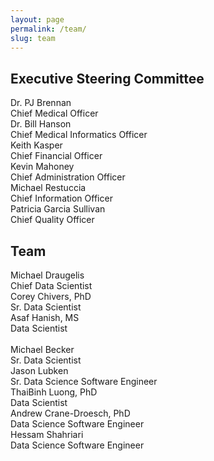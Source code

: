 ```yaml
---
layout: page
permalink: /team/
slug: team
---
```


<h2 class="red-text text-darken-4">Executive Steering Committee</h2>
<div id="executives" class="row center-align">
  <div class="member col s12 m4 l2">
    <img src="/assets/images/profile/dr_brennan.jpg" alt="" class="circle responsive-img">
    <div class="name strong">Dr. PJ Brennan</div>
    <div class="title">Chief Medical Officer</div>
  </div>

  <div class="member col s12 m4 l2">
    <img src="/assets/images/profile/dr_hanson.jpg" alt="" class="circle responsive-img">
    <div class="name strong">Dr. Bill Hanson</div>
    <div class="title">Chief Medical Informatics Officer</div>
  </div>

  <div class="member col s12 m4 l2">
    <img src="/assets/images/profile/kevin_kasper.jpg" alt="" class="circle responsive-img">
    <div class="name strong">Keith Kasper</div>
    <div class="title">Chief Financial Officer</div>
  </div>

  <div class="member col s12 m4 l2">
    <img src="/assets/images/profile/kevin_mahoney.jpg" alt="" class="circle responsive-img">
    <div class="name strong">Kevin Mahoney</div>
    <div class="title">Chief Administration Officer</div>
  </div>

  <div class="member col s12 m4 l2">
    <img src="/assets/images/profile/michael_restuccia.jpg" alt="" class="circle responsive-img">
    <div class="name strong">Michael Restuccia</div>
    <div class="title">Chief Information Officer</div>
  </div>

  <div class="member col s12 m4 l2">
    <img src="/assets/images/profile/patricia_sullivan.jpg" alt="" class="circle responsive-img">
    <div class="name strong">Patricia Garcia Sullivan</div>
    <div class="title">Chief Quality Officer</div>
  </div>
</div>



<h2 class="red-text text-darken-4">Team</h2>
<div id="team" class="row center-align">

  <div class="member col s12 m4 l2">
    <img src="/assets/images/profile/miked.jpg" alt="" class="circle responsive-img"> <!-- notice the "circle" class -->
    <div class="name strong">Michael Draugelis</div>
    <div class="title">Chief Data Scientist</div>
  </div>

  <div class="member col s12 m4 l2">
    <img src="/assets/images/profile/coreyc.jpg" alt="" class="circle responsive-img"> <!-- notice the "circle" class -->
    <div class="name strong">Corey Chivers, PhD </div>
    <div class="title">Sr. Data Scientist</div>
  </div>

  <div class="member col s12 m4 l2">
    <img src="/assets/images/profile/asafh.jpg" alt="" class="circle responsive-img"> <!-- notice the "circle" class -->
    <div class="name strong">Asaf Hanish, MS</div>
    <div class="title">Data Scientist</div>
    <br>
  </div>

  <div class="member col s12 m4 l2">
    <img src="/assets/images/profile/mikeb.jpg" alt="" class="circle responsive-img"> <!-- notice the "circle" class -->
    <div class="name strong">Michael Becker</div>
    <div class="title">Sr. Data Scientist</div>
  </div>


  <div class="member col s12 m4 l2">
    <img src="/assets/images/profile/jasonl.jpg" alt="" class="circle responsive-img"> <!-- notice the "circle" class -->
    <div class="name strong">Jason Lubken</div>
    <div class="title">Sr. Data Science Software Engineer</div>
  </div>

  <div class="member col s12 m4 l2">
    <img src="/assets/images/profile/thaibinh.jpg" alt="" class="circle responsive-img"> <!-- notice the "circle" class -->
    <div class="name strong">ThaiBinh Luong, PhD</div>
    <div class="title">Data Scientist</div>
  </div>

  <div class="member col s12 m4 l2">
    <img src="/assets/images/profile/andrewcd.jpg" alt="" class="circle responsive-img"> <!-- notice the "circle" class -->
    <div class="name strong">Andrew Crane-Droesch, PhD</div>
    <div class="title">Data Science Software Engineer</div>
  </div>

  <div class="member col s12 m4 l2">
    <img src="/assets/images/profile/hessams.jpg" alt="" class="circle responsive-img"> <!-- notice the "circle" class -->
    <div class="name strong">Hessam Shahriari</div>
    <div class="title">Data Science Software Engineer</div>
  </div>



</div><!-- #team -->

